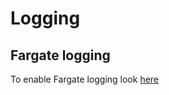 # Logging
## Fargate logging
To enable Fargate logging look [here](https://docs.aws.amazon.com/eks/latest/userguide/fargate-logging.html)
